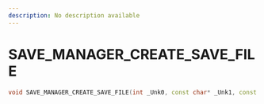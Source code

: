 ```yaml
---
description: No description available 
---
```


# SAVE_MANAGER_CREATE_SAVE_FILE

```cpp
void SAVE_MANAGER_CREATE_SAVE_FILE(int _Unk0, const char* _Unk1, const char* _Unk2);
```